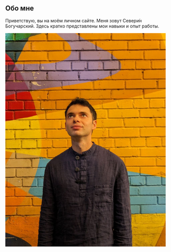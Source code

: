 Обо мне
-
Приветствую, вы на моём личном сайте.
Меня зовут Севери́н Богучарский.
Здесь кратко представлены мои навыки и опыт работы.

![Image](../img/severin.jpg "severin")